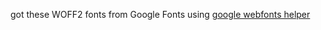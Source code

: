 got these WOFF2 fonts from Google Fonts using [google webfonts helper](https://gwfh.mranftl.com/fonts)
